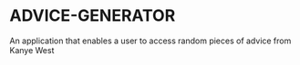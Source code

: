 # ADVICE-GENERATOR
An application that enables a user to access random pieces of advice from Kanye West
